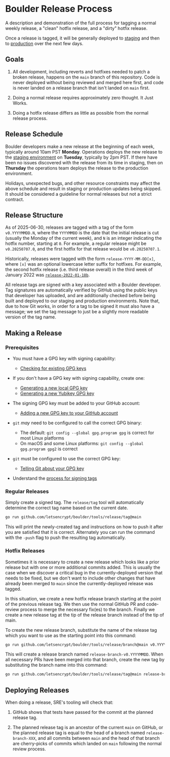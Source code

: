 # Boulder Release Process

A description and demonstration of the full process for tagging a normal weekly
release, a "clean" hotfix release, and a "dirty" hotfix release.

Once a release is tagged, it will be generally deployed to
[staging](https://letsencrypt.org/docs/staging-environment/) and then to
[production](https://acme-v02.api.letsencrypt.org/) over the next few days.

## Goals

1. All development, including reverts and hotfixes needed to patch a broken
   release, happens on the `main` branch of this repository. Code is never
   deployed without being reviewed and merged here first, and code is never
   landed on a release branch that isn't landed on `main` first.

2. Doing a normal release requires approximately zero thought. It Just Works.

3. Doing a hotfix release differs as little as possible from the normal release
   process.

## Release Schedule

Boulder developers make a new release at the beginning of each week, typically
around 10am PST **Monday**. Operations deploys the new release to the [staging
environment](https://letsencrypt.org/docs/staging-environment/) on **Tuesday**,
typically by 2pm PST. If there have been no issues discovered with the release
from its time in staging, then on **Thursday** the operations team deploys the
release to the production environment.

Holidays, unexpected bugs, and other resource constraints may affect the above
schedule and result in staging or production updates being skipped. It should be
considered a guideline for normal releases but not a strict contract.

## Release Structure

As of 2025-06-30, releases are tagged with a tag of the form `v0.YYYYMMDD.N`, where
the `YYYYMMDD` is the date that the initial release is cut (usually the Monday
of the current week), and `N` is an integer indicating the hotfix number,
starting at `0`. For example, a regular release might be `v0.20250707.0`, and
the first hotfix for that release would be `v0.20250707.1`.

Historically, releases were tagged with the form `release-YYYY-MM-DD[x]`, where
`[x]` was an optional lowercase letter suffix for hotfixes. For example, the
second hotfix release (i.e. third release overall) in the third week of
January 2022 was [`release-2022-01-18b`](https://github.com/letsencrypt/boulder/releases/tag/release-2022-01-18b).

All release tags are signed with a key associated with a Boulder developer. Tag
signatures are automatically verified by GitHub using the public keys that
developer has uploaded, and are additionally checked before being built and
deployed to our staging and production environments. Note that, due to how Git
works, in order for a tag to be signed it must also have a message; we set the
tag message to just be a slightly more readable version of the tag name.

## Making a Release

### Prerequisites

* You must have a GPG key with signing capability:
  * [Checking for existing GPG keys](https://docs.github.com/en/free-pro-team@latest/github/authenticating-to-github/checking-for-existing-gpg-keys)

* If you don't have a GPG key with signing capability, create one:
  * [Generating a new local GPG key](https://docs.github.com/en/free-pro-team@latest/github/authenticating-to-github/generating-a-new-gpg-key)
  * [Generating a new Yubikey GPG key](https://support.yubico.com/hc/en-us/articles/360013790259-Using-Your-YubiKey-with-OpenPGP)

* The signing GPG key must be added to your GitHub account:
  * [Adding a new GPG key to your GitHub
    account](https://docs.github.com/en/free-pro-team@latest/github/authenticating-to-github/adding-a-new-gpg-key-to-your-github-account)

* `git` *may* need to be configured to call the correct GPG binary:
  * The default: `git config --global gpg.program gpg` is correct for most Linux platforms
  * On macOS and some Linux platforms: `git config --global gpg.program gpg2` is correct

* `git` must be configured to use the correct GPG key:
  * [Telling Git about your GPG key](https://docs.github.com/en/free-pro-team@latest/github/authenticating-to-github/telling-git-about-your-signing-key)

* Understand the [process for signing tags](https://docs.github.com/en/free-pro-team@latest/github/authenticating-to-github/signing-tags)

### Regular Releases

Simply create a signed tag. The `release/tag` tool will automatically
determine the correct tag name based on the current date.

```sh
go run github.com/letsencrypt/boulder/tools/release/tag@main
```

This will print the newly-created tag and instructions on how to push it after
you are satisfied that it is correct. Alternately you can run the command with
the `-push` flag to push the resulting tag automatically.

### Hotfix Releases

Sometimes it is necessary to create a new release which looks like a prior
release but with one or more additional commits added. This is usually the case
when we discover a critical bug in the currently-deployed version that needs to
be fixed, but we don't want to include other changes that have already been
merged to `main` since the currently-deployed release was tagged.

In this situation, we create a new hotfix release branch starting at the point
of the previous release tag. We then use the normal GitHub PR and code-review
process to merge the necessary fix(es) to the branch. Finally we create a new release tag at the tip of the release branch instead of the tip of main.

To create the new release branch, substitute the name of the release tag which you want to use as the starting point into this command:

```sh
go run github.com/letsencrypt/boulder/tools/release/branch@main v0.YYYYMMDD.0
```

This will create a release branch named `release-branch-v0.YYYYMMDD`. When all necessary PRs have been merged into that branch, create the new tag by substituting the branch name into this command:

```sh
go run github.com/letsencrypt/boulder/tools/release/tag@main release-branch-v0.YYYYMMDD
```

## Deploying Releases

When doing a release, SRE's tooling will check that:

1. GitHub shows that tests have passed for the commit at the planned release
   tag.

2. The planned release tag is an ancestor of the current `main` on GitHub, or
   the planned release tag is equal to the head of a branch named
   `release-branch-XXX`, and all commits between `main` and the head of that
   branch are cherry-picks of commits which landed on `main` following the
   normal review process.
